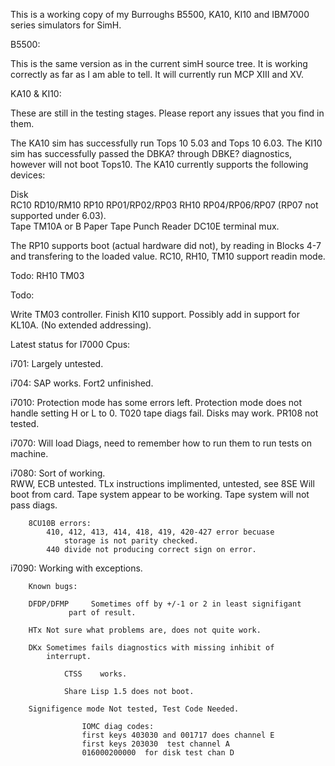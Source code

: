 This is a working copy of my Burroughs B5500, KA10, KI10 and IBM7000 series
simulators for SimH.

B5500: 

This is the same version as in the current simH source tree. It is working
correctly as far as I am able to tell. It will currently run MCP XIII and XV.

KA10 & KI10: 

These are still in the testing stages. Please report any issues that you find in them.

The KA10 sim has successfully run Tops 10 5.03 and Tops 10 6.03.
The KI10 sim has successfully passed the DBKA? through DBKE? diagnostics,
however will not boot Tops10. The KA10 currently supports the following devices: 

   Disk  
     RC10 RD10/RM10 
     RP10 RP01/RP02/RP03 
     RH10 RP04/RP06/RP07 (RP07 not supported under 6.03).  
   Tape 
     TM10A or B 
   Paper Tape 
     Punch 
     Reader 
   DC10E terminal mux. 


   The RP10 supports boot (actual hardware did not), by reading in Blocks 4-7 and transfering
to the loaded value. RC10, RH10, TM10 support readin mode. 

   Todo: 
    RH10 TM03
   
Todo:

   Write TM03 controller.
   Finish KI10 support.
   Possibly add in support for KL10A. (No extended addressing).

Latest status for I7000 Cpus: 

i701:		Largely untested. 

i704:		SAP works. 
		Fort2 unfinished. 

i7010:		Protection mode has some errors left. 
		Protection mode does not handle setting H or L to 0. 
		T020 tape diags fail. 
		Disks may work. 
		PR108 not tested. 

i7070:		Will load Diags, need to remember how to run them to run 
		tests on machine.  

i7080:		Sort of working.  
		RWW, ECB untested. 
		TLx instructions implimented, untested, see 8SE 
		Will boot from card. 
		Tape system appear to be working. 
		    Tape system will not pass diags. 

		8CU10B errors: 
			410, 412, 413, 414, 418, 419, 420-427 error becuase
				storage is not parity checked.  
			440 divide not producing correct sign on error. 

i7090:		Working with exceptions. 
		
		Known bugs: 

		DFDP/DFMP     Sometimes off by +/-1 or 2 in least signifigant
				 part of result. 

		HTx	Not sure what problems are, does not quite work. 

		DKx	Sometimes fails diagnostics with missing inhibit of
			interrupt.  

                CTSS    works. 

                Share Lisp 1.5 does not boot. 

		Signifigence mode Not tested, Test Code Needed. 

                    IOMC diag codes: 
                    first keys 403030 and 001717 does channel E 
                    first keys 203030  test channel A 
                    016000200000  for disk test chan D 
